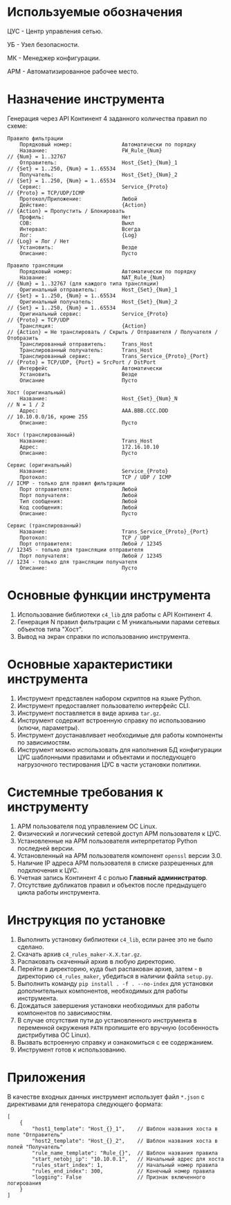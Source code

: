 # Используемые обозначения

ЦУС - Центр управления сетью.

УБ - Узел безопасности.

МК - Менеджер конфигурации.

АРМ - Автоматизированное рабочее место.

# Назначение инструмента

Генерация через API Континент 4 заданного количества правил по схеме:

```
Правило фильтрации
    Порядковый номер:                Автоматически по порядку
    Название:                        FW_Rule_{Num}                   // {Num} = 1..32767
    Отправитель:                     Host_{Set}_{Num}_1              // {Set} = 1..250, {Num} = 1..65534
    Получатель:                      Host_{Set}_{Num}_2              // {Set} = 1..250, {Num} = 1..65534
    Сервис:                          Service_{Proto}                 // {Proto} = TCP/UDP/ICMP
    Протокол/Приложение:             Любой
    Действие:                        {Action}                        // {Action} = Пропустить / Блокировать
    Профиль:                         Нет
    СОВ:                             Выкл
    Интервал:                        Всегда
    Лог:                             {Log}                           // {Log} = Лог / Нет
    Установить:                      Везде
    Описание:                        Пусто

Правило трансляции
    Порядковый номер:                Автоматически по порядку
    Название:                        NAT_Rule_{Num}                  // {Num} = 1..32767 (для каждого типа трансляции)
    Оригинальный отправитель:        Host_{Set}_{Num}_1              // {Set} = 1..250, {Num} = 1..65534
    Оригинальный получатель:         Host_{Set}_{Num}_2              // {Set} = 1..250, {Num} = 1..65534
    Оригинальный сервис:             Service_{Proto}                 // {Proto} = TCP/UDP
    Трансляция:                      {Action}                        // {Action} = Не транслировать / Скрыть / Отправителя / Получателя / Отобразить
    Транслированный отправитель:     Trans_Host
    Транслированный получатель:      Trans_Host
    Транслированный сервис:          Trans_Service_{Proto}_{Port}    // {Proto} = TCP/UDP, {Port} = SrcPort / DstPort
    Интерфейс                        Автоматически
    Установить                       Везде
    Описание                         Пусто

Хост (оригинальный)
    Название:                        Host_{Set}_{Num}_N              // N = 1 / 2
    Адрес:                           AAA.BBB.CCC.DDD                 // 10.10.0.0/16, кроме 255
    Описание:                        Пусто

Хост (транслированный)
    Название:                        Trans_Host
    Адрес:                           172.16.10.10
    Описание:                        Пусто

Сервис (оригинальный)
    Название:                        Service_{Proto}
    Протокол:                        TCP / UDP / ICMP                // ICMP - только для правил фильтрации
    Порт отправителя:                Любой
    Порт получателя:                 Любой
    Тип сообщения:                   Любой
    Код сообщения:                   Любой
    Описание:                        Пусто

Сервис (транслированный)
    Название:                        Trans_Service_{Proto}_{Port}
    Протокол:                        TCP / UDP
    Порт отправителя:                Любой / 12345                   // 12345 - только для трансляции отправителя
    Порт получателя:                 Любой / 12345                   // 1234 - только для трансляции получателя
    Описание:                        Пусто

```

# Основные функции инструмента

1. Использование библиотеки `c4_lib` для работы с API Континент 4.
2. Генерация N правил фильтрации с M уникальными парами сетевых объектов типа "Хост".
3. Вывод на экран справки по использованию инструмента.

# Основные характеристики инструмента

1. Инструмент представлен набором скриптов на языке Python.
2. Инструмент предоставляет пользователю интерфейс CLI.
3. Инструмент поставляется в виде архива `tar.gz`.
4. Инструмент содержит встроенную справку по использованию (ключи, параметры).
5. Инструмент доустанавливает необходимые для работы компоненты по зависимостям.
6. Инструмент можно использовать для наполнения БД конфигурации ЦУС шаблонными правилами и объектами и последующего нагрузочного тестирования ЦУС в части установки политики.

# Системные требования к инструменту

1. АРМ пользователя под управлением ОС Linux.
2. Физический и логический сетевой доступ АРМ пользователя к ЦУС.
3. Установленные на АРМ пользователя интерпретатор Python последней версии.
4. Установленный на АРМ пользователя компонент `openssl` версии 3.0.
5. Наличие IP адреса АРМ пользователя в списке разрешенных для подключения к ЦУС.
6. Учетная запись Континент 4 с ролью **Главный администратор**.
7. Отсутствие дубликатов правил и объектов после предыдущего цикла работы инструмента.

# Инструкция по установке

1. Выполнить установку библиотеки `c4_lib`, если ранее это не было сделано.
2. Скачать архив `c4_rules_maker-X.X.tar.gz`.
3. Распаковать скаченный архив в любую директорию.
4. Перейти в директорию, куда был распакован архив, затем - в директорию `c4_rules_maker`, убедиться в наличии файла `setup.py`.
5. Выполнить команду `pip install . -f . --no-index` для установки дополнительных компонентов, необходимых для работы инструмента.
6. Дождаться завершения установки необходимых для работы компонентов по зависимостям.
7. В случае отсутствия пути до установленного инструмента в переменной окружения `PATH` пропишите его вручную (особенность дистрибутива ОС Linux).
8. Вызвать встроенную справку и ознакомиться с ее содержанием.
9. Инструмент готов к использованию.

# Приложения

В качестве входных данных инструмент использует файл `*.json` с директивами для генератора следующего формата:

```
[
    {
        "host1_template": "Host_{}_1",    // Шаблон названия хоста в поле "Отправитель"
        "host2_template": "Host_{}_2",    // Шаблон названия хоста в полей "Получатель"
        "rule_name_template": "Rule_{}",  // Шаблон названия правила
        "start_netobj_ip": "10.10.0.1",   // Начальный адрес для хоста
        "rules_start_index": 1,           // Начальный номер правила
        "rules_end_index": 300,           // Конечный номер правила
        "logging": False                  // Признак включенного логирования
    }
]
```
